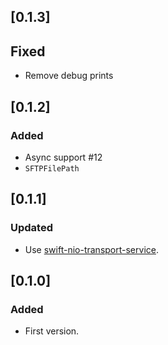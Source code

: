 ## [0.1.3]

## Fixed

- Remove debug prints

## [0.1.2]

### Added

- Async support #12
- `SFTPFilePath`

## [0.1.1]

### Updated

- Use [swift-nio-transport-service](https://github.com/apple/swift-nio-transport-services).

## [0.1.0]

### Added

- First version.
